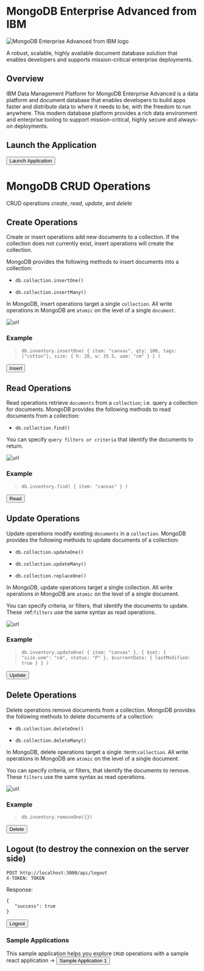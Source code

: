 <h1 class="om-type__headline-05 om-type--REGULAR">MongoDB Enterprise Advanced from IBM</h1>
<div class="bx--col"><img class="om-p--42" src="https://mp.s81c.com/pwb-production/13e122ce06ac87807c6d2745fd461fe4/mongoDBProductLogo-5ff4a2bb-f572-4af4-8131-01f14e8f9a38_5f759619-964e-4c17-be4f-b517c050828a.png" alt="MongoDB Enterprise Advanced from IBM logo"></div>

<p class="om-type__body-text-03 om-margin--TOP--5">A robust, scalable, highly available document database solution that enables developers and supports mission-critical enterprise deployments.</p>

## Overview
<p class="om-type__body-text-03">IBM Data Management Platform for MongoDB Enterprise Advanced is a data platform and document database that enables developers to build apps faster and distribute data to where it needs to be, with the freedom to run anywhere. This modern database platform provides a rich data environment and enterprise tooling to support mission-critical, highly secure and always-on deployments.</p>

## Launch the Application

<a href='didact://?commandId=vscode.didact.sendNamedTerminalAString&text=T1$$cd MongoDB-Node-App/Sample-Application-2 %26%26 npm start' title='Launch'><button class="button1">Launch Application</button></a>

# MongoDB CRUD Operations


CRUD operations *create*, *read*, *update*, and *delete*
 
## Create Operations


Create or insert operations add new documents to a collection. If the
collection does not currently exist, insert operations will create the
collection.

MongoDB provides the following methods to insert documents into a
collection:

* `db.collection.insertOne()`

* `db.collection.insertMany()`

In MongoDB, insert operations target a single `collection`. All
write operations in MongoDB are `atomic` on the level of a single
`document`.

![url](https://docs.mongodb.com/manual/_images/crud-annotated-mongodb-insertOne.bakedsvg.svg)

### Example

> `db.inventory.insertOne(
   { item: "canvas", qty: 100, tags: ["cotton"], size: { h: 28, w: 35.5, uom: "cm" } }
)`

<a href='didact://?commandId=vscode.didact.sendNamedTerminalAString&text=T2$$export token=%60sed -e %27s/^.*"token":"\([^"]*\)".*$/\1/%27 MongoDB-Node-App/Sample-Application-2/token%60 %26%26 curl %2DH "Content%2DType: application/json" %2DH "X-TOKEN: $token" %2D%2Drequest POST %2D%2Ddata %27%7B"item":"canvas","qty":"100","tags":["cotton"],"size":{"h":28,"w":35.5,"uom":"cm"}%7D%27 http%3A%2F%2Flocalhost%3A3000%2Fapi%2Fdatabase%2Ftest%2Finventory%2Finsert' title='Launch'><button class="button1">Insert</button></a>


## Read Operations

Read operations retrieve `documents` from a `collection`; i.e. query a collection for
documents. MongoDB provides the following methods to read documents from
a collection:

* `db.collection.find()`

You can specify `query filters or criteria` that identify the documents to return.

![url](https://docs.mongodb.com/manual/_images/crud-annotated-mongodb-updateMany.bakedsvg.svg)


### Example


> `db.inventory.find( { item: "canvas" } )`

<a href='didact://?commandId=vscode.didact.sendNamedTerminalAString&text=T2$$curl -g --header "X-TOKEN: $token" --request GET  %27http://localhost:3000/api/database/test/inventory/find?query={"item":"canvas"}%27' title='Launch'><button class="button1">Read</button></a>

## Update Operations

Update operations modify existing `documents` in a `collection`. MongoDB
provides the following methods to update documents of a collection:

* `db.collection.updateOne()`

* `db.collection.updateMany()`

* `db.collection.replaceOne()`

In MongoDB, update operations target a single collection. All write
operations in MongoDB are `atomic` on the level of a single document.

You can specify criteria, or filters, that identify the documents to
update. These :ref:`filters` use the same
syntax as read operations.

![url](https://docs.mongodb.com/manual/_images/crud-annotated-mongodb-updateMany.bakedsvg.svg)

### Example 


> `db.inventory.updateOne(
   { item: "canvas" },
   {
     $set: { "size.uom": "cm", status: "P" },
     $currentDate: { lastModified: true }
   }
)`

<a href='didact://?commandId=vscode.didact.sendNamedTerminalAString&text=T2$$curl -g -H "Content%2DType: application/json" -H "X-TOKEN: $token" --request PUT --data %27{"$set":{"size.uom":"cm","status":"P"},"$currentDate":{"lastModified":true}}%27 %27http://localhost:3000/api/database/test/inventory/updateOne?query={"item":"canvas"}%27' title='Launch'><button class="button1">Update</button></a>


## Delete Operations

Delete operations remove documents from a collection. MongoDB provides
the following methods to delete documents of a collection:

* `db.collection.deleteOne()`

* `db.collection.deleteMany()`

In MongoDB, delete operations target a single :term:`collection`. All
write operations in MongoDB are `atomic` on the level of a single document.

You can specify criteria, or filters, that identify the documents to
remove. These `filters` use the same
syntax as read operations.

![url](https://docs.mongodb.com/manual/_images/crud-annotated-mongodb-deleteMany.bakedsvg.svg)

### Example


> `db.inventory.removeOne({})`

<a href='didact://?commandId=vscode.didact.sendNamedTerminalAString&text=T2$$curl -g -H "X-TOKEN: $token"  --request DELETE %27http://localhost:3000/api/database/test/inventory/removeOne?query={"item":"canvas"}%27' title='Launch'><button class="button1">Delete</button></a>

## Logout (to destroy the connexion on the server side)

    POST http://localhost:3000/api/logout
    X-TOKEN: TOKEN
   
Response: 

    {
       "success": true
    }

<a href='didact://?commandId=vscode.didact.sendNamedTerminalAString&text=T2$$curl %2Dg %2D%2Dheader "X-TOKEN: $token" %2D%2Drequest POST  %27http://localhost:3000/api/logout%27$$cat token' title='Launch'><button class="button1">Logout</button></a>


### Sample Applications
This sample application helps you explore `CRUD` operations with a sample react application <span>&#8594;</span>
<a href='didact://?commandId=vscode.didact.startDidact&projectFilePath=MongoDB-Node-App/Sample-Application-1/sample-app1-README.md' title='Sample Application 1'><button>Sample Application 1</button></a> 


